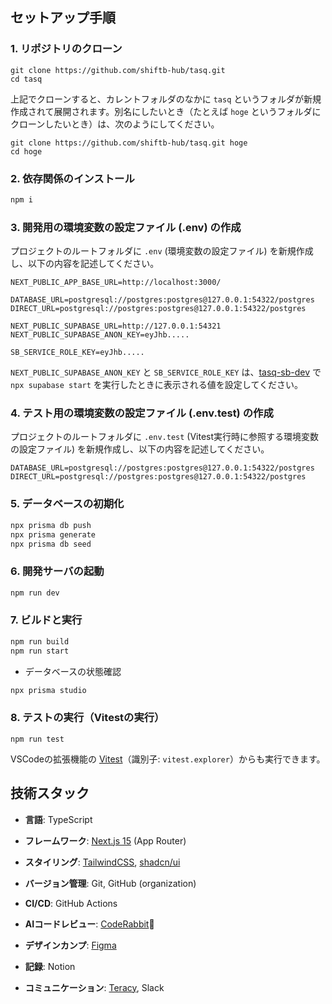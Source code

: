 ## セットアップ手順

### 1. リポジトリのクローン

```
git clone https://github.com/shiftb-hub/tasq.git
cd tasq
```

上記でクローンすると、カレントフォルダのなかに `tasq` というフォルダが新規作成されて展開されます。別名にしたいとき（たとえば `hoge` というフォルダにクローンしたいとき）は、次のようにしてください。

```
git clone https://github.com/shiftb-hub/tasq.git hoge
cd hoge
```

### 2. 依存関係のインストール

```bash
npm i
```

### 3. 開発用の環境変数の設定ファイル (.env) の作成

プロジェクトのルートフォルダに `.env` (環境変数の設定ファイル) を新規作成し、以下の内容を記述してください。

```
NEXT_PUBLIC_APP_BASE_URL=http://localhost:3000/

DATABASE_URL=postgresql://postgres:postgres@127.0.0.1:54322/postgres
DIRECT_URL=postgresql://postgres:postgres@127.0.0.1:54322/postgres

NEXT_PUBLIC_SUPABASE_URL=http://127.0.0.1:54321
NEXT_PUBLIC_SUPABASE_ANON_KEY=eyJhb.....

SB_SERVICE_ROLE_KEY=eyJhb.....
```

`NEXT_PUBLIC_SUPABASE_ANON_KEY` と `SB_SERVICE_ROLE_KEY` は、[tasq-sb-dev](https://github.com/shiftb-hub/tasq-sb-dev) で `npx supabase start` を実行したときに表示される値を設定してください。

### 4. テスト用の環境変数の設定ファイル (.env.test) の作成

プロジェクトのルートフォルダに `.env.test` (Vitest実行時に参照する環境変数の設定ファイル) を新規作成し、以下の内容を記述してください。

```
DATABASE_URL=postgresql://postgres:postgres@127.0.0.1:54322/postgres
DIRECT_URL=postgresql://postgres:postgres@127.0.0.1:54322/postgres
```

### 5. データベースの初期化

```bash
npx prisma db push
npx prisma generate
npx prisma db seed
```

### 6. 開発サーバの起動

```bash
npm run dev
```

### 7. ビルドと実行

```bash
npm run build
npm run start
```

- データベースの状態確認

```bash
npx prisma studio
```

### 8. テストの実行（Vitestの実行）

```
npm run test
```

VSCodeの拡張機能の [Vitest](https://marketplace.visualstudio.com/items?itemName=vitest.explorer)（識別子: `vitest.explorer`）からも実行できます。

## 技術スタック

- **言語**: TypeScript
- **フレームワーク**: [Next.js 15](https://nextjs.org/) (App Router)
- **スタイリング**: [TailwindCSS](https://tailwindcss.com/), [shadcn/ui](https://ui.shadcn.com/)

- **バージョン管理**: Git, GitHub (organization)
- **CI/CD**: GitHub Actions
- **AIコードレビュー**: [CodeRabbit](https://www.coderabbit.ai/ja)🐰
- **デザインカンプ**: [Figma](https://www.figma.com/ja-jp/)
- **記録**: Notion
- **コミュニケーション**: [Teracy](https://teracy.io/ja/), Slack